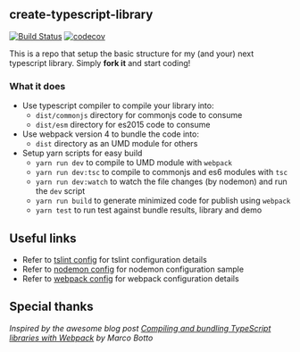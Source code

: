 ## create-typescript-library
[![Build Status](https://travis-ci.com/ryancat/create-typescript-library.svg?branch=master)](https://travis-ci.com/ryancat/create-typescript-library) [![codecov](https://codecov.io/gh/ryancat/create-typescript-library/branch/master/graph/badge.svg)](https://codecov.io/gh/ryancat/create-typescript-library)

This is a repo that setup the basic structure for my (and your) next typescript library. Simply **fork it** and start coding!

### What it does
- Use typescript compiler to compile your library into:
  - `dist/commonjs` directory for commonjs code to consume
  - `dist/esm` directory for es2015 code to consume
- Use webpack version 4 to bundle the code into:
  - `dist` directory as an UMD module for others 
- Setup yarn scripts for easy build
  - `yarn run dev` to compile to UMD module with `webpack`
  - `yarn run dev:tsc` to compile to commonjs and es6 modules with `tsc`
  - `yarn run dev:watch` to watch the file changes (by nodemon) and run the `dev` script
  - `yarn run build` to generate minimized code for publish using `webpack`
  - `yarn test` to run test against bundle results, library and demo

## Useful links
- Refer to [tslint config](https://palantir.github.io/tslint/usage/configuration/) for tslint configuration details
- Refer to [nodemon config](https://github.com/remy/nodemon/blob/master/doc/sample-nodemon.md) for nodemon configuration sample
- Refer to [webpack config](https://webpack.js.org/configuration/) for webpack configuration details

## Special thanks
*Inspired by the awesome blog post [Compiling and bundling TypeScript libraries with Webpack](https://marcobotto.com/blog/compiling-and-bundling-typescript-libraries-with-webpack/) by Marco Botto*